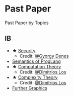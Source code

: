 # Past Paper

Past Paper by Topics

## IB

- ★ [Security](./Ref/PastPaper/Security.pdf)
  - Credit: [@Gyorgy Denes](https://gdenes.com/)
- [Semantics of ProgLang](./Ref/IBSemantics/Semantics.pdf) 
- ★ [Computation Theory](./Ref/IBCompTheory/Past%20Paper%20by%20Topics.pdf)
  - Credit: [@Dimitrios Los](https://dimitrioslos.com/supervisions/)
- ★ [Complexity Theory](./Ref/IBComplexityTheory/Past%20Paper%20by%20Topics.pdf)
  - Credit: [@Dimitrios Los](https://dimitrioslos.com/sups/)
- [Further Graphics](./Ref/IBFGraphics/Further%20Graphics.pdf)
